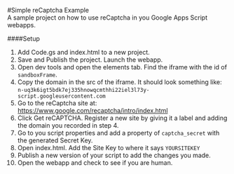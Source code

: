 #Simple reCaptcha Example    
A sample project on how to use reCaptcha in you Google Apps Script webapps.  
  
####Setup  
1) Add Code.gs and index.html to a new project.  
2) Save and Publish the project. Launch the webapp.   
3) Open dev tools and open the elements tab. Find the iframe with the id of `sandboxFrame`.  
4) Copy the domain in the src of the iframe. It should look something like:  
 `n-uq3k6igt5bdk7ej335hnowqcmthhi22iel3l73y-script.googleusercontent.com`  
5) Go to the reCaptcha site at: https://www.google.com/recaptcha/intro/index.html  
6) Click Get reCAPTCHA. Register a new site by giving it a label and adding the domain you recorded in step 4.  
7) Go to you script properties and add a property of `captcha_secret` with the generated Secret Key.    
8) Open index.html. Add the Site Key to where it says `YOURSITEKEY`  
9) Publish a new version of your script to add the changes you made.  
10) Open the webapp and check to see if you are human.  



